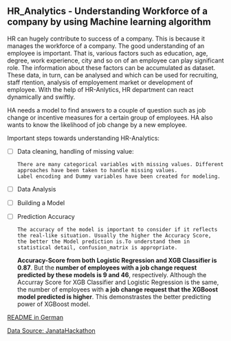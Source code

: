 ## HR_Analytics - Understanding Workforce of a company by using Machine learning algorithm

HR can hugely contribute to success of a company. This is because it manages the workforce of a company. 
The good understanding of an employee is important. That is, various factors such as education, age, degree, work experience, city and so on of an employee can play significant role. The information about these factors can be accumulated as dataset. These data, in turn, can be analysed and which can be used for recruiting, staff rtention, analysis of employement market or development of employee. With the help of HR-Anlytics, HR department can react dynamically and swiftly. 

HA needs a model to find answers to a couple of question such as job change or incentive measures for a certain group of employees. 
HA also wants to know the likelihood of job change by a new employee.

Important steps towards understanding HR-Analytics:

- [ ] Data cleaning, handling of missing value:

      There are many categorical variables with missing values. Different approaches have been taken to handle missing values.
      Label encoding and Dummy variables have been created for modeling.
       
- [ ] Data Analysis
- [ ] Building a Model
- [ ] Prediction Accuracy

      The accuracy of the model is important to consider if it reflects the real-like situation. Usually the higher the Accuracy Score, 
      the better the Model prediction is.To understand them in statistical detail, confusion_matrix is appropriate. 
     **Accuracy-Score from both Logistic Regression and XGB Classifier is 0.87**.
      But the **number of employees with a job change request predicted by these models is 9 and 46**, respectively.
      Although the Accurray Score for XGB Classifier and Logistic Regression is the same,
      the number of employees with **a job change request that the XGBoost model predicted is higher**. 
      This demonstrastes the better predicting power of XGBoost model.
      
  
  
[README in German](https://github.com/onarayan/HR_Analytics/blob/master/README.md.de)     


[Data Source: JanataHackathon](https://datahack.analyticsvidhya.com/contest/janatahack-hr-analytics/)
